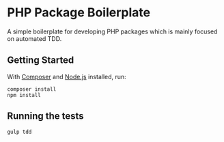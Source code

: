 # PHP Package Boilerplate

A simple boilerplate for developing PHP packages which is mainly focused on automated TDD. 

## Getting Started

With [Composer](http://getcomposer.org/) and [Node.js](http://nodejs.org/) installed, run:

```
composer install
npm install
```

## Running the tests

```
gulp tdd
```
